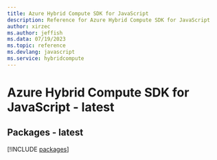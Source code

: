 ```yaml
---
title: Azure Hybrid Compute SDK for JavaScript
description: Reference for Azure Hybrid Compute SDK for JavaScript
author: xirzec
ms.author: jeffish
ms.data: 07/19/2023
ms.topic: reference
ms.devlang: javascript
ms.service: hybridcompute
---
```

# Azure Hybrid Compute SDK for JavaScript - latest
## Packages - latest
[!INCLUDE [packages](hybrid-compute-index.md)]